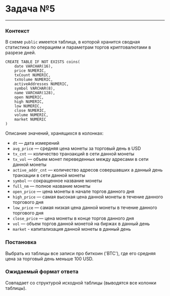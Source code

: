 # Задача №5

---

### Контекст

В схеме `public` имеется таблица, в которой хранится сводная статистика по операциям и параметрам торгов криптовалютами в разрезе дней.

```postgresql
CREATE TABLE IF NOT EXISTS coins(
    date VARCHAR(16),
    price NUMERIC,
    txCount NUMERIC,
    txVolume NUMERIC,
    activeAddresses NUMERIC,
    symbol VARCHAR(8),
    name VARCHAR(128),
    open NUMERIC,
    high NUMERIC,
    low NUMERIC,
    close NUMERIC,
    volume NUMERIC,
    market NUMERIC
)
```

Описание значений, хранящихся в колонках:

 * `dt` — дата измерений
 * `avg_price` — средняя цена монеты за торговый день в USD
 * `tx_cnt` — количество транзакций в сети данной монеты
 * `tx_vol` — объем монет переведенных между адресами в сети данной монеты
 * `active_addr_cnt` — количество адресов совершавших а данный день транзации в сети данной монеты
 * `symbol` — сокращенное название монеты
 * `full_nm` — полное название монеты
 * `open_price` — цена монеты в начале торгов данного дня
 * `high_price` — самая высокая цена данной монеты в течение данного торгового дня
 * `low_price` — самая низкая цена данной монеты в течение данного торгового дня
 * `close_price` — цена монеты в конце торгов данного дня
 * `vol` — объем торгов данной монетой на биржах в данный день
 * `market` - капитализация данной монеты в данный день

### Постановка

Выбрать из таблицы все записи про биткоин ('BTC'), где его средняя цена за торговый день меньше 100 USD.

### Ожидаемый формат ответа

Совпадает со структурой исходной таблицы (выводятся все колонки таблицы).
